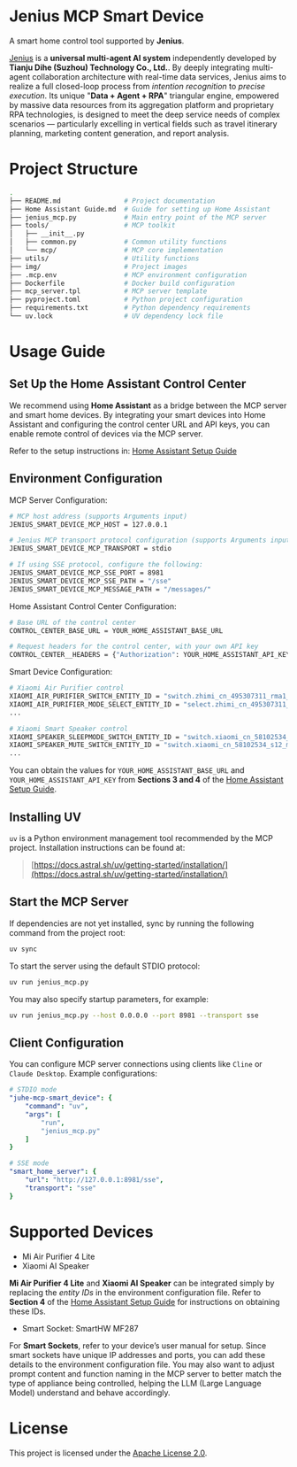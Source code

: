 # Jenius MCP Smart Device

A smart home control tool supported by **Jenius**.

[Jenius](https://www.jenius.cn/) is a **universal multi-agent AI system** independently developed by **Tianju Dihe (Suzhou) Technology Co., Ltd.**. By deeply integrating multi-agent collaboration architecture with real-time data services, Jenius aims to realize a full closed-loop process from *intention recognition* to *precise execution*. Its unique "**Data + Agent + RPA**" triangular engine, empowered by massive data resources from its aggregation platform and proprietary RPA technologies, is designed to meet the deep service needs of complex scenarios — particularly excelling in vertical fields such as travel itinerary planning, marketing content generation, and report analysis.

# Project Structure

```bash
.
├── README.md                # Project documentation
├── Home Assistant Guide.md  # Guide for setting up Home Assistant
├── jenius_mcp.py            # Main entry point of the MCP server
├── tools/                   # MCP toolkit
│   ├── __init__.py
│   ├── common.py            # Common utility functions
│   └── mcp/                 # MCP core implementation
├── utils/                   # Utility functions
├── img/                     # Project images
├── .mcp.env                 # MCP environment configuration
├── Dockerfile               # Docker build configuration
├── mcp_server.tpl           # MCP server template
├── pyproject.toml           # Python project configuration
├── requirements.txt         # Python dependency requirements
└── uv.lock                  # UV dependency lock file
```

# Usage Guide

## Set Up the Home Assistant Control Center

We recommend using **Home Assistant** as a bridge between the MCP server and smart home devices. By integrating your smart devices into Home Assistant and configuring the control center URL and API keys, you can enable remote control of devices via the MCP server.

Refer to the setup instructions in:
[Home Assistant Setup Guide](Home%20Assistant%20Guide.md)

## Environment Configuration

MCP Server Configuration:

```bash
# MCP host address (supports Arguments input)
JENIUS_SMART_DEVICE_MCP_HOST = 127.0.0.1

# Jenius MCP transport protocol configuration (supports Arguments input)
JENIUS_SMART_DEVICE_MCP_TRANSPORT = stdio

# If using SSE protocol, configure the following:
JENIUS_SMART_DEVICE_MCP_SSE_PORT = 8981
JENIUS_SMART_DEVICE_MCP_SSE_PATH = "/sse"
JENIUS_SMART_DEVICE_MCP_MESSAGE_PATH = "/messages/"
```

Home Assistant Control Center Configuration:

```bash
# Base URL of the control center
CONTROL_CENTER_BASE_URL = YOUR_HOME_ASSISTANT_BASE_URL

# Request headers for the control center, with your own API key
CONTROL_CENTER__HEADERS = {"Authorization": YOUR_HOME_ASSISTANT_API_KEY, "Content-Type": "application/json"}
```

Smart Device Configuration:

```bash
# Xiaomi Air Purifier control
XIAOMI_AIR_PURIFIER_SWITCH_ENTITY_ID = "switch.zhimi_cn_495307311_rma1_on_p_2_1"
XIAOMI_AIR_PURIFIER_MODE_SELECT_ENTITY_ID = "select.zhimi_cn_495307311_rma1_mode_p_2_4"
...

# Xiaomi Smart Speaker control
XIAOMI_SPEAKER_SLEEPMODE_SWITCH_ENTITY_ID = "switch.xiaomi_cn_58102534_s12_sleep_mode_p_5_3"
XIAOMI_SPEAKER_MUTE_SWITCH_ENTITY_ID = "switch.xiaomi_cn_58102534_s12_mute_p_2_2"
...
```

You can obtain the values for `YOUR_HOME_ASSISTANT_BASE_URL` and `YOUR_HOME_ASSISTANT_API_KEY` from **Sections 3 and 4** of the [Home Assistant Setup Guide](Home%20Assistant%20Guide.md).

## Installing UV

`uv` is a Python environment management tool recommended by the MCP project. Installation instructions can be found at:

> [https://docs.astral.sh/uv/getting-started/installation/](https://docs.astral.sh/uv/getting-started/installation/)

## Start the MCP Server

If dependencies are not yet installed, sync by running the following command from the project root:

```bash
uv sync
```

To start the server using the default STDIO protocol:

```bash
uv run jenius_mcp.py
```

You may also specify startup parameters, for example:

```bash
uv run jenius_mcp.py --host 0.0.0.0 --port 8981 --transport sse
```

## Client Configuration

You can configure MCP server connections using clients like `Cline` or `Claude Desktop`. Example configurations:

```yaml
# STDIO mode
"juhe-mcp-smart_device": { 
    "command": "uv",
    "args": [
        "run",
        "jenius_mcp.py"
    ]
}

# SSE mode
"smart_home_server": {
    "url": "http://127.0.0.1:8981/sse",
    "transport": "sse"
}
```

# Supported Devices

* Mi Air Purifier 4 Lite
* Xiaomi AI Speaker

**Mi Air Purifier 4 Lite** and **Xiaomi AI Speaker** can be integrated simply by replacing the *entity IDs* in the environment configuration file. Refer to **Section 4** of the [Home Assistant Setup Guide](Home%20Assistant%20Guide.md) for instructions on obtaining these IDs.

* Smart Socket: SmartHW MF287

For **Smart Sockets**, refer to your device’s user manual for setup. Since smart sockets have unique IP addresses and ports, you can add these details to the environment configuration file. You may also want to adjust prompt content and function naming in the MCP server to better match the type of appliance being controlled, helping the LLM (Large Language Model) understand and behave accordingly.

# License

This project is licensed under the [Apache License 2.0](LICENSE).
